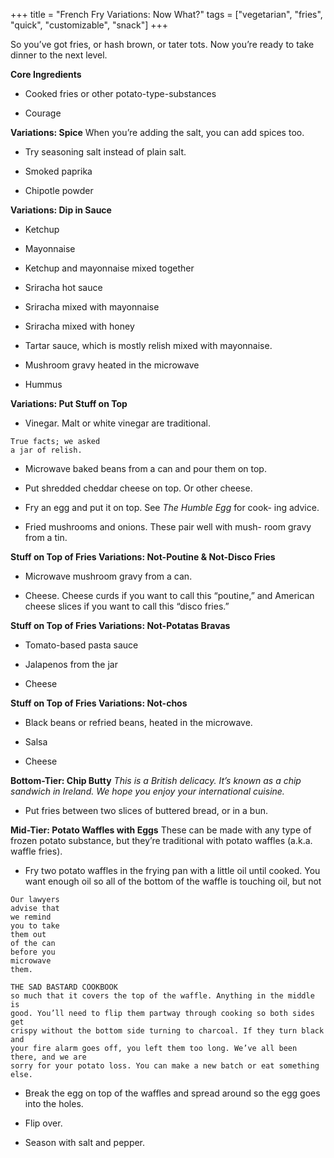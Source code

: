 +++
title = "French Fry Variations: Now What?"
tags = ["vegetarian", "fries", "quick", "customizable", "snack"]
+++

So you’ve got fries, or hash brown, or tater tots. Now you’re ready to take
dinner to the next level.

**Core Ingredients**
- Cooked fries or other potato-type-substances

- Courage

**Variations: Spice**
When you’re adding the salt, you can add spices too.

- Try seasoning salt instead of plain salt.

- Smoked paprika

- Chipotle powder

**Variations: Dip in Sauce**
- Ketchup

- Mayonnaise

- Ketchup and mayonnaise mixed together

- Sriracha hot sauce

- Sriracha mixed with mayonnaise

- Sriracha mixed with honey

- Tartar sauce, which is mostly relish mixed with mayonnaise.

- Mushroom gravy heated in the microwave

- Hummus

**Variations: Put Stuff on Top**
- Vinegar. Malt or white vinegar are traditional.

```
True facts; we asked
a jar of relish.
```


- Microwave baked beans from a can and pour them on top.

- Put shredded cheddar cheese on top. Or other cheese.

- Fry an egg and put it on top. See _The Humble Egg_ for cook-
ing advice.

- Fried mushrooms and onions. These pair well with mush-
room gravy from a tin.

**Stuff on Top of Fries Variations: Not-Poutine & Not-Disco Fries**
- Microwave mushroom gravy from a can.

- Cheese. Cheese curds if you want to call this “poutine,” and American
cheese slices if you want to call this “disco fries.”

**Stuff on Top of Fries Variations: Not-Potatas Bravas**
- Tomato-based pasta sauce

- Jalapenos from the jar

- Cheese

**Stuff on Top of Fries Variations: Not-chos**
- Black beans or refried beans, heated in the microwave.

- Salsa

- Cheese

**Bottom-Tier: Chip Butty**
_This is a British delicacy. It’s known as a chip sandwich in Ireland. We hope you enjoy
your international cuisine._

- Put fries between two slices of buttered bread, or in a bun.

**Mid-Tier: Potato Waffles with Eggs**
These can be made with any type of frozen potato substance, but they’re
traditional with potato waffles (a.k.a. waffle fries).

- Fry two potato waffles in the frying pan with a little oil until cooked. You
want enough oil so all of the bottom of the waffle is touching oil, but not

```
Our lawyers
advise that
we remind
you to take
them out
of the can
before you
microwave
them.
```

```
THE SAD BASTARD COOKBOOK
so much that it covers the top of the waffle. Anything in the middle is
good. You’ll need to flip them partway through cooking so both sides get
crispy without the bottom side turning to charcoal. If they turn black and
your fire alarm goes off, you left them too long. We’ve all been there, and we are
sorry for your potato loss. You can make a new batch or eat something else.
```
- Break the egg on top of the waffles and spread around so the egg goes
into the holes.

- Flip over.

- Season with salt and pepper.